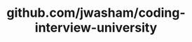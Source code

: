 ---
layout: post
title: github.com/jwasham/coding-interview-university
categories: link
tags: [انگلیسی, برنامه‌نویسی]
---